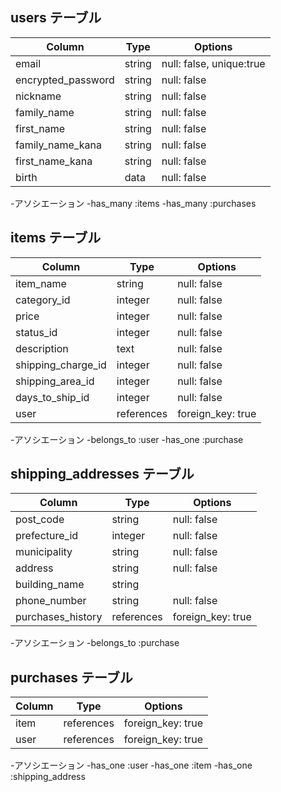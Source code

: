 ## users テーブル

| Column             | Type   | Options                  |
| -----------------  | -----  | -----------------------  |
| email              | string | null: false, unique:true |
| encrypted_password | string | null: false              |
| nickname           | string | null: false              |
| family_name        | string | null: false              |
| first_name         | string | null: false              |
| family_name_kana   | string | null: false              |
| first_name_kana    | string | null: false              |
| birth              | data   | null: false              |

-アソシエーション
 -has_many :items
 -has_many  :purchases



## items テーブル

| Column              | Type          | Options           |
| ------------------  | ------------  | ----------------  |
| item_name           | string        | null: false       |
| category_id         | integer       | null: false       |
| price               | integer       | null: false       |
| status_id           | integer       | null: false       |
| description         | text          | null: false       |
| shipping_charge_id  | integer       | null: false       |
| shipping_area_id    | integer       | null: false       |
| days_to_ship_id     | integer       | null: false       |
| user                | references    | foreign_key: true |

-アソシエーション
 -belongs_to :user
 -has_one :purchase

## shipping_addresses テーブル

| Column            | Type       | Options           |
| ----------------- | ---------- | ----------------- |
| post_code         | string     | null: false       |
| prefecture_id     | integer    | null: false       |
| municipality      | string     | null: false       |
| address           | string     | null: false       |
| building_name     | string     |                   |
| phone_number      | string     | null: false       |
| purchases_history | references | foreign_key: true |

-アソシエーション
 -belongs_to :purchase

## purchases テーブル

| Column      | Type       | Options           |
| ----------- | ---------- | ----------------- |
| item        | references | foreign_key: true |
| user        | references | foreign_key: true |

-アソシエーション
 -has_one :user
 -has_one :item
 -has_one :shipping_address